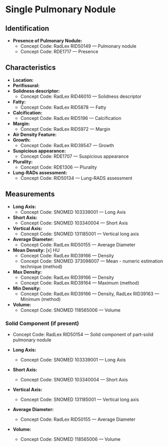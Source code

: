 
# Single Pulmonary Nodule

## Identification

- **Presence of Pulmonary Nodule:**
  - Concept Code: RadLex RID50149 — Pulmonary nodule
  - Concept Code: RDE1717 — Presence

## Characteristics

- **Location:**
- **Perifissural:**
- **Solidness descriptor:**
  - Concept Code: RadLex RID46010 — Solidness descriptor
- **Fatty:**
  - Concept Code: RadLex RID5878 — Fatty
- **Calcification:**
  - Concept Code: RadLex RID5196 — Calcification
- **Margin:**
  - Concept Code: RadLex RID5972 — Margin
- **Air Density Feature:**
- **Growth:**
  - Concept Code: RadLex RID39547 — Growth
- **Suspicious appearance:**
  - Concept Code: RDE1707 — Suspicious appearance
- **Plurality:**
  - Concept Code: RDE1306 — Plurality
- **Lung-RADs assessment:**
  - Concept Code: RID50134 — Lung-RADS assessment

## Measurements

- **Long Axis:**
  - Concept Code: SNOMED 103339001 — Long Axis
- **Short Axis:**
  - Concept Code: SNOMED 103340004 — Short Axis
- **Vertical Axis:**
  - Concept Code: SNOMED 131185001 — Vertical long axis
- **Average Diameter:**
  - Concept Code: RadLex RID50155 — Average Diameter
- **Mean Density:** [x] HU
  - Concept Code: RadLex RID39166 — Density
  - Concept Code: SNOMED 373098007 — Mean - numeric estimation technique (method)
- **Max Density:**
  - Concept Code: RadLex RID39166 — Density
  - Concept Code: RadLex RID39164 — Maximum (method)
- **Min Density:**
  - Concept Code: RadLex RID39166 — Density, RadLex RID39163 — Minimum (method)
- **Volume:**
  - Concept Code: SNOMED 118565006 — Volume

### Solid Component (if present)

- Concept Code: RadLex RID50154 — Solid component of part-solid pulmonary nodule

- **Long Axis:**
  - Concept Code: SNOMED 103339001 — Long Axis
- **Short Axis:**
  - Concept Code: SNOMED 103340004 — Short Axis
- **Vertical Axis:**
  - Concept Code: SNOMED 131185001 — Vertical long axis
- **Average Diameter:**
  - Concept Code: RadLex RID50155 — Average Diameter
- **Volume:**
  - Concept Code: SNOMED 118565006 — Volume
